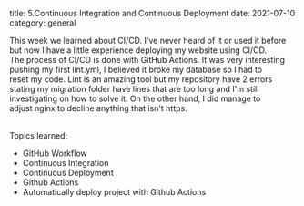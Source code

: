 title: 5.Continuous Integration and Continuous Deployment
date: 2021-07-10
category: general

This week we learned about CI/CD. I've never heard of it or used it before<br>
but now I have a little experience deploying my website using CI/CD. <br>
The process of CI/CD is done with GitHub Actions. It was very interesting<br>
pushing my first lint.yml, I believed it broke my database so I had to <br>
reset my code. Lint is an amazing tool but my repository have 2 errors<br>
stating my migration folder have lines that are too long and I'm still<br>
investigating on how to solve it. On the other hand, I did manage to<br>
adjust nginx to decline anything that isn't https. <br>

<br>
Topics learned:<br>

- GitHub Workflow
- Continuous Integration
- Continuous Deployment
- Github Actions
- Automatically deploy project with Github Actions